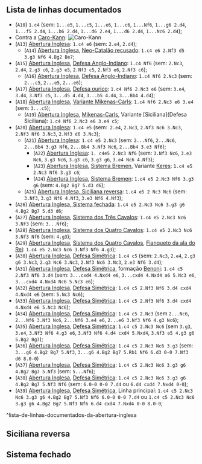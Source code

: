 
## Lista de linhas documentados
- (`A10`) `1.c4` (sem: `1...e5`, `1...c5`, `1...e6`, `1...c6`, `1...Nf6`, `1...g6 2.d4`, `1...f5 2.d4`, `1...b6 2.d4`, `1...d6 2.e4`, `1...d6 2.d4`, `1...Nc6 2.d4`);
-  Contra a  [Caro-Kann](Caro-Kann.md): ![Caro-Kann](Caro-Kann.md#^lista-de-linhas-contra-abertura-inglesa)
-  (`A13`) [Abertura Inglesa](Abertura%20Inglesa.md): `1.c4 e6` (sem: `2.e4`, `2.d4`);
	-  (`A14`) [Abertura Inglesa](Abertura%20Inglesa.md), [Neo-Catalão recusado](Neo-Catalão%20recusado): `1.c4 e6 2.Nf3 d5 3.g3 Nf6 4.Bg2 Be7`;
-  (`A15`) [Abertura Inglesa](Abertura%20Inglesa.md), [Defesa Anglo-Indiano](Defesa%20Anglo-Indiano): `1.c4 Nf6` (sem: `2.Nc3`, `2.d4`, `2.g3 c6`, `2.g3 e5`, `2.Nf3 c5`, `2.Nf3 e6`, `2.Nf3 c6`);
	-  (`A16`) [Abertura Inglesa](Abertura%20Inglesa.md), [Defesa Anglo-Indiano](Defesa%20Anglo-Indiano): `1.c4 Nf6 2.Nc3` (sem: `2...c5`, `2...e5`, `2...e6`);
- (`A17`) [Abertura Inglesa](Abertura%20Inglesa.md), [Defesa ouriço](Defesa%20ouriço): `1.c4 Nf6 2.Nc3 e6` (sem: `3.e4`, `3.d4`, `3.Nf3 c5`, `3...d5 4.d4`, `3...b5 4.d4`, `3...Bb4 4.d4`);
- (`A18`) [Abertura Inglesa](Abertura%20Inglesa.md), [Variante Mikenas-Carls](Mikenas-Carls): `1.c4 Nf6 2.Nc3 e6 3.e4` (sem: `3...c5`);
	- (`A19`) [Abertura Inglesa](Abertura%20Inglesa.md), [Mikenas-Carls](Mikenas-Carls), Variante [Siciliana](Defesa Siciliana): `1.c4 Nf6 2.Nc3 e6 3.e4 c5`;
-  (`A20`) [Abertura Inglesa](Abertura%20Inglesa.md): `1.c4 e5` (sem:` 2.e4`, `2.Nc3`, `2.Nf3 Nc6 3.Nc3`, `2.Nf3 Nf6 3.Nc3`, `2.Nf3 d6 3.Nc3`);
	-  (`A21`) [Abertura Inglesa](Abertura%20Inglesa.md): `1.c4 e5 2.Nc3` (sem: `2...Nf6`, `2...Nc6`, `2...Bb4 3.g3 Nf6`, `2...Bb4 3.Nf3 Nc6`, `2...Bb4 3.e3 Nf6`);
		-  (`A22`) [Abertura Inglesa](Abertura%20Inglesa.md): `1. c4e5 2.Nc3 Nf6` (sem: `3.Nf3 Nc6`, `3.e3 Nc6`, `3.g3 Nc6`, `3.g3 c6`, `3.g3 g6`, `3.e4 Nc6 4.Nf3`);
		-  (`A23`) [Abertura Inglesa](Abertura%20Inglesa.md), [Sistema Bremen](Sistema%20Bremen), Variante [Keres](Keres): `1.c4 e5 2.Nc3 Nf6 3.g3 c6`;
		-  (`A24`) [Abertura Inglesa](Abertura%20Inglesa.md), [Sistema Bremen](Sistema%20Bremen): `1.c4 e5 2.Nc3 Nf6 3.g3 g6` (sem: `4.Bg2 Bg7 5.d3 d6`);
	-  (`A25`) [Abertura Inglesa, Siciliana reversa](Abertura%20Inglesa.md#Siciliana%20reversa): `1.c4 e5 2 Nc3 Nc6` (sem: `3.Nf3`, `3.g3 Nf6 4.Nf3`, `3.e3 Nf6 4.Nf3`);
-  (`A26`) [Abertura Inglesa, Sistema fechada](Abertura%20Inglesa.md#Sistema%20Fechada): `1.c4 e5 2.Nc3 Nc6 3.g3 g6 4.Bg2 Bg7 5.d3 d6`;
-  (`A27`) [Abertura Inglesa](Abertura%20Inglesa.md), [Sistema dos Três Cavalos](Sistema%20dos%20Três%20Cavalos): `1.c4 e5 2.Nc3 Nc6 3.Nf3` (sem: `3...Nf6`);
-  (`A28`) [Abertura Inglesa](Abertura%20Inglesa.md), [Sistema dos Quatro Cavalos](Sistema%20dos%20Quatro%20Cavalos): `1.c4 e5 2.Nc3 Nc6 3.Nf3 Nf6` (sem: `4.g3`);
-  (`A29`) [Abertura Inglesa](Abertura%20Inglesa.md), [Sistema dos Quatro Cavalos](Sistema%20dos%20Quatro%20Cavalos), [Fianqueto da ala do Rei](Fianqueto.md#Fianqueto%20da%20ala%20do%20Rei): `1.c4 e5 2.Nc3 Nc6 3.Nf3 Nf6 4.g3`);
-  (`A30`) [Abertura Inglesa](Abertura%20Inglesa.md), [Defesa Simétrica](Defesa%20Simétrica): `1.c4 c5` (sem: `2.Nc3`, `2.e4`, `2.g3 g6 3.Nc3`, `2.g3 Nc6 3.Nc3`, `2.Nf3 Nc6 3.Nc3`, `2.e3 Nf6 3.d4`);
-  (`A31`) [Abertura Inglesa](Abertura%20Inglesa.md), [Defesa Simétrica](Defesa%20Simétrica), formação [Benoni](Benoni): `1.c4 c5 2.Nf3 Nf6 3.d4` (sem: `3...cxd4 4.Nxd4 e6`, `3...cxd4 4.Nxd4 a6 5.Nc3 e6`, `3...cxd4 4.Nxd4 Nc6 5.Nc3 e6`);
-  (`A32`) [Abertura Inglesa](Abertura%20Inglesa.md), [Defesa Simétrica](Defesa%20Simétrica): `1.c4 c5 2.Nf3 Nf6 3.d4 cxd4 4.Nxd4 e6` (sem: `5.Nc3 Nc6`);
-  (`A33`) [Abertura Inglesa](Abertura%20Inglesa.md), [Defesa Simétrica](Defesa%20Simétrica): `1.c4 c5 2.Nf3 Nf6 3.d4 cxd4 4.Nxd4 e6 5.Nc3 Nc6`);
-  (`A34`) [Abertura Inglesa](Abertura%20Inglesa.md), [Defesa Simétrica](Defesa%20Simétrica): `1.c4 c5 2.Nc3` (sem `2...Nc6`, `2...Nf6 3.Nf3 Nc6`, `2...Nf6 3.e4 e6`, `2...e6 3.Nf3 Nf6 4.g3 Nc6`);
-  (`A35`) [Abertura Inglesa](Abertura%20Inglesa.md), [Defesa Simétrica](Defesa%20Simétrica): `1.c4 c5 2.Nc3 Nc6` (sem `3.g3`, `3.e4`, `3.Nf3 Nf6 4.g3 e6`, `3.Nf3 Nf6 4.d4 cxd4 5.Nxd4`, `3.Nf3 e5 4.g3 g6 5.Bg2 Bg7`);
- (`A36`) [Abertura Inglesa](Abertura%20Inglesa.md), [Defesa Simétrica](Defesa%20Simétrica): `1.c4 c5 2.Nc3 Nc6 3.g3` (sem: `3...g6 4.Bg2 Bg7 5.Nf3`, `3...g6 4.Bg2 Bg7 5.Rb1 Nf6 6.d3 0-0 7.Nf3 d6 8.0-0`)
- (`A37`) [Abertura Inglesa](Abertura%20Inglesa.md), [Defesa Simétrica](Defesa%20Simétrica): `1.c4 c5 2.Nc3 Nc6 3.g3 g6 4.Bg2 Bg7 5.Nf3` (sem: `5...Nf6`);
- (`A38`) [Abertura Inglesa](Abertura%20Inglesa.md), [Defesa Simétrica](Defesa%20Simétrica): `1.c4 c5 2.Nc3 Nc6 3.g3 g6 4.Bg2 Bg7 5.Nf3 Nf6` (sem: `6.0-0 0-0 7.d4` ou `6.d4 cxd4 7.Nxd4 0-0`);
- (`A39`) [Abertura Inglesa](Abertura%20Inglesa.md), [Defesa Simétrica](Defesa%20Simétrica), Linha principal: `1.c4 c5 2.Nc3 Nc6 3.g3 g6 4.Bg2 Bg7 5.Nf3 Nf6 6.0-0 0-0 7.d4` ou `1.c4 c5 2.Nc3 Nc6 3.g3 g6 4.Bg2 Bg7 5.Nf3 Nf6 6.d4 cxd4 7.Nxd4 0-0 8.0-0`;

^lista-de-linhas-documentados-da-abertura-inglesa

## Siciliana reversa

## Sistema fechado 
